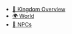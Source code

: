 * [🏰 Kingdom Overview](/modified-kingdom-rules.md)
* [🌍 World](/World/world.md)
* [🧙 NPCs](/NPCs/npc.md)
